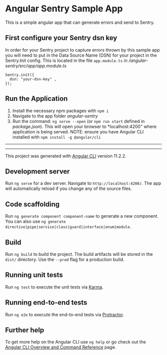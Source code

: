# Angular Sentry Sample App

This is a simple angular app that can generate errors and send to Sentry. 

## First configure your Sentry dsn key

In order for your Sentry project to capture errors thrown by this sample app you will need to put in the Data Source Name (DSN) for your project in the Sentry.Init config. This is located in the file `app.module.ts` in */angular-sentry/src/app/app.module.ts*

```
Sentry.init({
  dsn: "your-dsn-key" ,
});
```

## Run the Application

1. Install the necessary npm packages with `npm i`
2. Navigate to the app folder *angular-sentry*
3. Run the command: `ng serve --open` (or `npm run start` defined in *package.json*). This will open your browser to *localhost:4200" where application is being served. NOTE: ensure you have Angular CLI installed with `npm install -g @angular/cli`

---
---

This project was generated with [Angular CLI](https://github.com/angular/angular-cli) version 11.2.2.

## Development server

Run `ng serve` for a dev server. Navigate to `http://localhost:4200/`. The app will automatically reload if you change any of the source files.

## Code scaffolding

Run `ng generate component component-name` to generate a new component. You can also use `ng generate directive|pipe|service|class|guard|interface|enum|module`.

## Build

Run `ng build` to build the project. The build artifacts will be stored in the `dist/` directory. Use the `--prod` flag for a production build.

## Running unit tests

Run `ng test` to execute the unit tests via [Karma](https://karma-runner.github.io).

## Running end-to-end tests

Run `ng e2e` to execute the end-to-end tests via [Protractor](http://www.protractortest.org/).

## Further help

To get more help on the Angular CLI use `ng help` or go check out the [Angular CLI Overview and Command Reference](https://angular.io/cli) page.